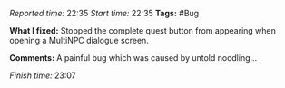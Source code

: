 
*Reported time:* 22:35
*Start time:* 22:35
**Tags:** #Bug 

**What I fixed:**
Stopped the complete quest button from appearing when opening a MultiNPC dialogue screen.

**Comments:**
A painful bug which was caused by untold noodling...

*Finish time:* 23:07